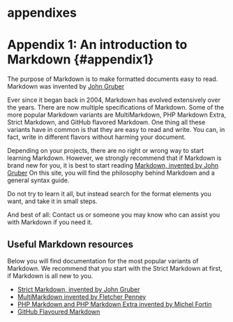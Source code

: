 # appendixes

# Appendix 1: An introduction to Markdown {#appendix1}

The purpose of Markdown is to make formatted documents easy to read. Markdown was invented by [John Gruber](https://daringfireball.net/projects/markdown/)

Ever since it began back in 2004, Markdown has evolved extensively over the years. There are now multiple specifications of Markdown. Some of the more popular Markdown variants are MultiMarkdown, PHP Markdown Extra, Strict Markdown, and GitHub flavored Markdown. One thing all these variants have in common is that they are easy to read and write. You can, in fact, write in different flavors without harming your document.

Depending on your projects, there are no right or wrong way to start learning Markdown. However, we strongly recommend that if Markdown is brand new for you, it is best to start reading [Markdown, invented by John Gruber](https://daringfireball.net/projects/markdown/)
On this site, you will find the philosophy behind Markdown and a general syntax guide.

Do not try to learn it all, but instead search for the format elements you want, and take it in small steps.

And best of all: Contact us or someone you may know who can assist you with Markdown if you need it.

## Useful Markdown resources

Below you will find documentation for the most popular variants of Markdown. We recommend that you start with the Strict Markdown at first, if Markdown is all new to you.

* [Strict Markdown, invented by John Gruber](https://daringfireball.net/projects/markdown/)
* [MultiMarkdown invented by Fletcher Penney](https://fletcherpenney.net/multimarkdown/)
* [PHP Markdown and PHP Markdown Extra invented by Michel Fortin](https://michelf.ca/projects/php-markdown/extra/)
* [GitHub Flavoured Markdown](https://guides.github.com/features/mastering-markdown/)

